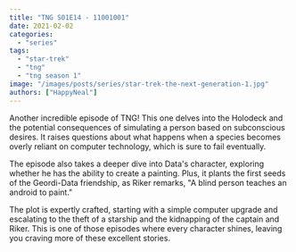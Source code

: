 ```yaml
---
title: "TNG S01E14 - 11001001"
date: 2021-02-02
categories:
  - "series"
tags:
  - "star-trek"
  - "tng"
  - "tng season 1"
image: "/images/posts/series/star-trek-the-next-generation-1.jpg"
authors: ["HappyNeal"]
---
```


Another incredible episode of TNG! This one delves into the Holodeck and the potential consequences of simulating a person based on subconscious desires. It raises questions about what happens when a species becomes overly reliant on computer technology, which is sure to fail eventually.

The episode also takes a deeper dive into Data's character, exploring whether he has the ability to create a painting. Plus, it plants the first seeds of the Geordi-Data friendship, as Riker remarks, "A blind person teaches an android to paint."

The plot is expertly crafted, starting with a simple computer upgrade and escalating to the theft of a starship and the kidnapping of the captain and Riker. This is one of those episodes where every character shines, leaving you craving more of these excellent stories.
